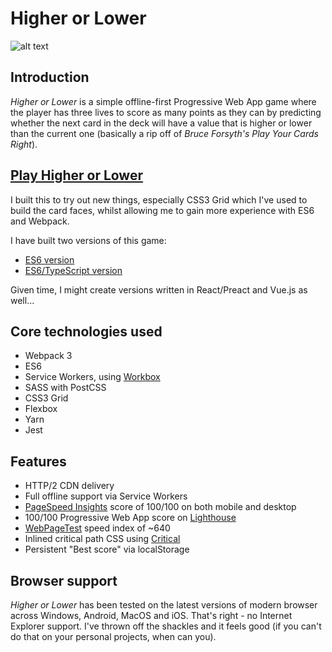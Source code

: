 # Higher or Lower

![alt text](https://www.onge.uk/higherorlower/screenshot.png "Screenshot of Higher or Lower")

## Introduction

_Higher or Lower_ is a simple offline-first Progressive Web App game where the player has three lives to score as many points as they can by predicting whether the next card in the deck will have a value that is higher or lower than the current one (basically a rip off of _Bruce Forsyth's Play Your Cards Right_).

## **[Play Higher or Lower](https://onge.uk/higherorlower/es6/)** ##

I built this to try out new things, especially CSS3 Grid which I've used to build the card faces, whilst allowing me to gain more experience with ES6 and Webpack.

I have built two versions of this game:

- [ES6 version](https://github.com/OngeUK/higherorlower/tree/master/es6)
- [ES6/TypeScript version](https://github.com/OngeUK/higherorlower/tree/master/typescript)

Given time, I might create versions written in React/Preact and Vue.js as well...

## Core technologies used ##
- Webpack 3
- ES6
- Service Workers, using [Workbox](https://workboxjs.org/)
- SASS with PostCSS
- CSS3 Grid
- Flexbox
- Yarn
- Jest

## Features ##

- HTTP/2 CDN delivery
- Full offline support via Service Workers
- [PageSpeed Insights](https://developers.google.com/speed/pagespeed/insights/) score of 100/100 on both mobile and desktop
- 100/100 Progressive Web App score on [Lighthouse](https://developers.google.com/web/tools/lighthouse/)
- [WebPageTest](https://www.webpagetest.org) speed index of ~640
- Inlined critical path CSS using [Critical](https://www.npmjs.com/package/critical)
- Persistent "Best score" via localStorage

## Browser support ##

_Higher or Lower_ has been tested on the latest versions of modern browser across Windows, Android, MacOS and iOS. That's right - no Internet Explorer support. I've thrown off the shackles and it feels good (if you can't do that on your personal projects, when can you).